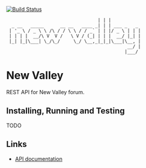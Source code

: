 [![Build Status](https://travis-ci.com/new-valley/new-valley.svg?branch=dev)](https://travis-ci.com/new-valley/new-valley)

                                      | | |
      _ __   _____      __ __   ____ _| | | ___ _   _
     | '_ \ / _ \ \ /\ / / \ \ / / _` | | |/ _ \ | | |
     | | | |  __/\ V  V /   \ V / (_| | | |  __/ |_| |
     |_| |_|\___| \_/\_/     \_/ \__,_|_|_|\___|\__, |
                                                 __/ |
                                                |___/


# New Valley
REST API for New Valley forum.

## Installing, Running and Testing
TODO

## Links
- [API documentation](https://docs.google.com/document/d/1Ezt_aHSM3urAE6vIdlJ7UKaMh9c7WHoG_K9vNQziZpw/edit?usp=sharing)
